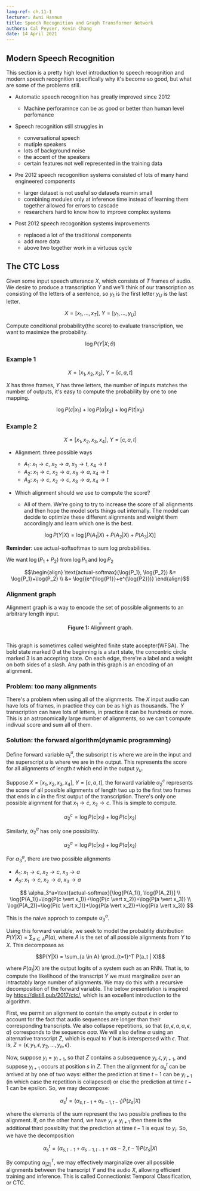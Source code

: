 ```yaml
---
lang-ref: ch.11-1
lecturer: Awni Hannun
title: Speech Recognition and Graph Transformer Network
authors: Cal Peyser, Kevin Chang
date: 14 April 2021
---
```


## Modern Speech Recognition

This section is a pretty high level introduction to speech recognition and modern speech recognition specifically why it's become so good, but what are some of the problems still.

* Automatic speech recognition has greatly improved since 2012
    * Machine perforamnce can be as good or better than human level perfomance
* Speech recognition still struggles in
    * conversational speech
    * mutiple speakers
    * lots of background noise
    * the accent of the speakers
    * certain features not well represented in the training data
* Pre 2012 speech recogonition systems consisted of lots of many hand engineered components
    * larger dataset is not useful so datasets reamin small
    * combining modules only at inference time instead of learning them together allowed for errors to cascade
    * researchers hard to know how to improve complex systems

* Post 2012 speech recogonition systems improvements
    * replaced a lot of the traditional components
    * add more data
    * above two together work in a virtuous cycle


## The CTC Loss

Given some input speech utterance $X$, which consists of $T$ frames of audio. We desire to produce a transcription $Y$ and we'll think of our transcription as consisting of the letters of a sentence, so $y_1$ is the first letter $y_U$ is the last letter.

$$
X=[x_1,...,x_T],\ Y=[y_1,...,y_U]
$$

Compute conditional probability(the score) to evaluate transcription, we want to maximize the probability.

$$\log{P(Y \vert X;\theta)}$$


### Example 1

$$
X=[x_1, x_2, x_3],\ Y=[c,a,t]
$$

$X$ has three frames, $Y$ has three letters, the number of inputs matches the number of outputs, it's easy to compute the probability by one to one mapping.

$$\log{P(c \vert x_1)} + \log{P(a \vert x_2)} + \log{P(t \vert x_3)}$$


### Example 2

$$
X=[x_1, x_2, x_3, x_4],\ Y=[c,a,t]
$$

* Alignment: three possible ways
    * $A_1$: $x_1\rightarrow c$, $x_2\rightarrow a$, $x_3\rightarrow t$, $x_4\rightarrow t$
    * $A_2$: $x_1\rightarrow c$, $x_2\rightarrow a$, $x_3\rightarrow a$, $x_4\rightarrow t$
    * $A_3$: $x_1\rightarrow c$, $x_2\rightarrow c$, $x_3\rightarrow a$, $x_4\rightarrow t$
    
* Which alignment should we use to compute the score?
    * All of them. We're going to try to increase the score of all alignments and then hope the model sorts things out internally. The model can decide to optimize these different alignments and weight them accordingly and learn which one is the best.
    
$$\log{P(Y \vert X)}=\log{[P(A_1 \vert X)+P(A_2 \vert X)+P(A_3 \vert X)]}$$
    
**Reminder**: use actual-softsoftmax to sum log probabilities.

We want $\log{(P_1+P_2)}$ from $\log{P_1}$ and $\log{P_2}$

$$\begin{align}
\text{actual-softmax}(\log{P_1}, \log{P_2}) 
&= \log{P_1}+\log{P_2} \\
&= \log{(e^{\log{P1}}+e^{\log{P2}})}
\end{align}$$
    
### Alignment graph

Alignment graph is a way to encode the set of possible alignments to an arbitrary length input.
    
<center>
<img src="{{site.baseurl}}/images/week11/11-1/figure1.png" style="zoom: 40%; background-color:#DCDCDC;"/><br>
<b>Figure 1:</b> Alignment graph.<br>
<br>
</center>

This graph is sometimes called weighted finite state accepter(WFSA). The bold state marked 0 at the beginning is a start state, the concentric circle marked 3 is an accepting state. On each edge, there're a label and a weight on both sides of a slash. Any path in this graph is an encoding of an alignment.
    

### Problem: too many alignments

There's a problem when using all of the alignments. The $X$ input audio can have lots of frames, in practice they can be as high as thousands. The $Y$ transcription can have lots of letters, in practice it can be hundreds or more. This is an astronomically large number of alignments, so we can't compute indivual score and sum all of them.


### Solution: the forward algorithm(dynamic programming)

Define forward variable $\alpha_t^u$, the subscript $t$ is where we are in the input and the superscript $u$ is where we are in the output. This represents the score for all alignments of length $t$ which end in the output $y_u$.

Suppose $X=[x_1,x_2,x_3,x_4]$, $Y=[c,a,t]$, the forward variable $\alpha_2^c$ represents the score of all possible alignments of length two up to the first two frames that ends in $c$ in the first output of the transcription. There's only one possible alignment for that $x_1\rightarrow c$, $x_2\rightarrow c$. This is simple to compute.

$$\alpha_2^c=\log{P(c \vert x_1)}+\log{P(c \vert x_2)}$$

Similarly, $\alpha_2^a$ has only one possibility.

$$\alpha_2^a=\log{P(c \vert x_1)}+\log{P(a \vert x_2)}$$

For $\alpha_3^a$, there are two possible alignments

* $A_1$: $x_1\rightarrow c$, $x_2\rightarrow c$, $x_3\rightarrow a$
* $A_2$: $x_1\rightarrow c$, $x_2\rightarrow a$, $x_3\rightarrow a$

$$
\alpha_3^a=\text{actual-softmax}[\log{P(A_1)}, \log{P(A_2)}] \\
\log{P(A_1)}=\log{P(c \vert x_1)}+\log{P(c \vert x_2)}+\log{P(a \vert x_3)} \\
\log{P(A_2)}=\log{P(c \vert x_1)}+\log{P(a \vert x_2)}+\log{P(a \vert x_3)}
$$

This is the naive approch to compute $\alpha_3^a$.

Using this forward variable, we seek to model the probablity distribution $P(Y | X) = \sum_{a \in A} P(a)$, where $A$ is the set of all possible alignments from $Y$ to $X$.  This decomposes as 

$$P(Y|X) = \sum_{a \in A}  \prod_{t=1}^T P(a_t | X)$$

where $P(a_t | X)$ are the output logits of a system such as an RNN. That is, to compute the likelihood of the transcript $Y$ we must marginalize over an intractably large number of alignments.  We may do this with a recursive decomposition of the forward variable.  The below presentation is inspired by https://distill.pub/2017/ctc/, which is an excellent introduction to the algorithm.

First, we permit an alignment to contain the empty output $\epsilon$ in order to account for the fact that audio sequences are longer than their corresponding transcripts.  We also collapse repetitions, so that $\{a, \epsilon, a, a, \epsilon, a\}$ corresponds to the sequence $aaa$.  We will also define $\alpha$ using an alternative transcript $Z$, which is equal to $Y$ but is interspersed with $\epsilon$.  That is, $Z = \{\epsilon, y_1, \epsilon, y_2, ..., y_n, \epsilon \}$.

Now, suppose $y_i = y_{i+1}$, so that $Z$ contains a subsequence $y_i, \epsilon, y_{i+1}$, and suppose $y_{i+1}$ occurs at position $s$ in $Z$.  Then the alignment for $\alpha_{s}^t$ can be arrived at by one of two ways: either the prediction at time $t-1$ can be $y_{i+1}$ (in which case the repetition is collapesed) or else the prediction at time $t-1$ can be epsilon.  So, we may decompose:

$$\alpha_s^t = (\alpha_{s, t-1} + \alpha_{s-1, t-1}) P(z_s|X)$$

where the elements of the sum represent the two possible prefixes to the alignment.  If, on the other hand, we have $y_i \ne y_{i+1}$ then there is the additional third possiblity that the prediction at time $t-1$ is equal to $y_i$.  So, we have the decomposition

$$\alpha_s^t = (\alpha_{s, t-1} + \alpha_{s-1, t-1} + \alpha{s-2, t-1}) P(z_s|X)$$

By computing $\alpha_{|Z|}^{T}$, we may effectively marginalize over all possible alignments between the transcript $Y$ and the audio $X$, allowing efficient training and inference.  This is called Connectionist Temporal Classification, or CTC.


